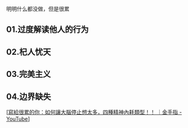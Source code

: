 明明什么都没做，但是很累


## 01.过度解读他人的行为

## 02.杞人忧天

## 03.完美主义

## 04.边界缺失

[[寫給很累的你：如何讓大腦停止想太多，四種精神內耗類型！！ ｜金手指 - YouTube](https://www.youtube.com/watch?v=htZvL3Q04JU)]



